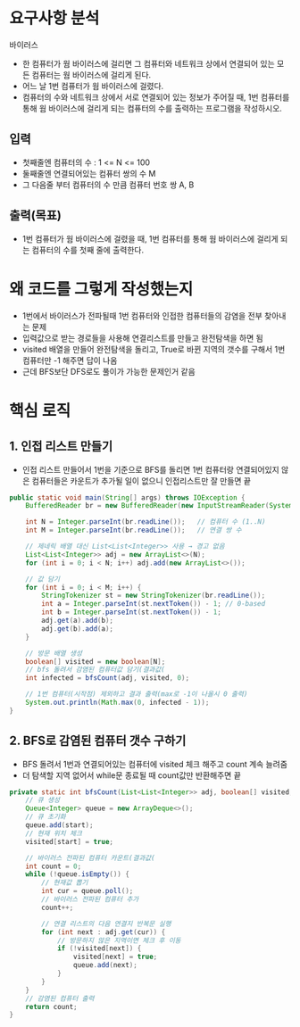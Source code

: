 # 요구사항 분석
바이러스

- 한 컴퓨터가 웜 바이러스에 걸리면 그 컴퓨터와 네트워크 상에서 연결되어 있는 모든 컴퓨터는 웜 바이러스에 걸리게 된다.
- 어느 날 1번 컴퓨터가 웜 바이러스에 걸렸다.
- 컴퓨터의 수와 네트워크 상에서 서로 연결되어 있는 정보가 주어질 때, 1번 컴퓨터를 통해 웜 바이러스에 걸리게 되는 컴퓨터의 수를 출력하는 프로그램을 작성하시오.

## 입력
- 첫째줄엔 컴퓨터의 수 : 1 <= N <= 100
- 둘째줄엔 연결되어있는 컴퓨터 쌍의 수 M
- 그 다음줄 부터 컴퓨터의 수 만큼 컴퓨터 번호 쌍 A, B

## 출력(목표)
- 1번 컴퓨터가 웜 바이러스에 걸렸을 때, 1번 컴퓨터를 통해 웜 바이러스에 걸리게 되는 컴퓨터의 수를 첫째 줄에 출력한다.

# 왜 코드를 그렇게 작성했는지
- 1번에서 바이러스가 전파될때 1번 컴퓨터와 인접한 컴퓨터들의 감염을 전부 찾아내는 문제
- 입력값으로 받는 경로들을 사용해 연결리스트를 만들고 완전탐색을 하면 됨
- visited 배열을 만들어 완전탐색을 돌리고, True로 바뀐 지역의 갯수를 구해서 1번 컴퓨터만 -1 해주면 답이 나옴
- 근데 BFS보단 DFS로도 풀이가 가능한 문제인거 같음

# 핵심 로직
## 1. 인접 리스트 만들기
- 인접 리스트 만들어서 1번을 기준으로 BFS를 돌리면 1번 컴퓨터랑 연결되어있지 않은 컴퓨터들은 카운트가 추가될 일이 없으니 인접리스트만 잘 만들면 끝
```java
public static void main(String[] args) throws IOException {
    BufferedReader br = new BufferedReader(new InputStreamReader(System.in));

    int N = Integer.parseInt(br.readLine());   // 컴퓨터 수 (1..N)
    int M = Integer.parseInt(br.readLine());   // 연결 쌍 수

    // 제네릭 배열 대신 List<List<Integer>> 사용 → 경고 없음
    List<List<Integer>> adj = new ArrayList<>(N);
    for (int i = 0; i < N; i++) adj.add(new ArrayList<>());

    // 값 담기
    for (int i = 0; i < M; i++) {
        StringTokenizer st = new StringTokenizer(br.readLine());
        int a = Integer.parseInt(st.nextToken()) - 1; // 0-based
        int b = Integer.parseInt(st.nextToken()) - 1;
        adj.get(a).add(b);
        adj.get(b).add(a);
    }

    // 방문 배열 생성
    boolean[] visited = new boolean[N];
    // bfs 돌려서 감염된 컴퓨터값 담기(결과값(
    int infected = bfsCount(adj, visited, 0);

    // 1번 컴퓨터(시작점) 제외하고 결과 출력(max로 -1이 나올시 0 출력)
    System.out.println(Math.max(0, infected - 1));
}
```
## 2. BFS로 감염된 컴퓨터 갯수 구하기
- BFS 돌려서 1번과 연결되어있는 컴퓨터에 visited 체크 해주고 count 계속 늘려줌
- 더 탐색할 지역 없어서 while문 종료될 때 count값만 반환해주면 끝
```java
private static int bfsCount(List<List<Integer>> adj, boolean[] visited, int start) {
    // 큐 생성
    Queue<Integer> queue = new ArrayDeque<>();
    // 큐 초기화
    queue.add(start);
    // 현재 위치 체크
    visited[start] = true;

    // 바이러스 전파된 컴퓨터 카운트(결과값(
    int count = 0;
    while (!queue.isEmpty()) {
        // 현재값 뽑기
        int cur = queue.poll();
        // 바이러스 전파된 컴퓨터 추가
        count++;

        // 연결 리스트의 다음 연결지 반복문 실행
        for (int next : adj.get(cur)) {
            // 방문하지 않은 지역이면 체크 후 이동
            if (!visited[next]) {
                visited[next] = true;
                queue.add(next);
            }
        }
    }
    // 감염된 컴퓨터 출력
    return count;
}
```

